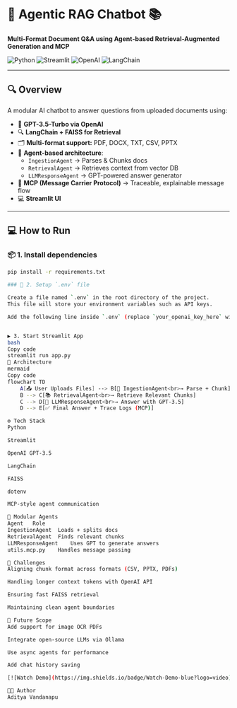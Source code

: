 # 🤖 Agentic RAG Chatbot 📚  
**Multi-Format Document Q&A using Agent-based Retrieval-Augmented Generation and MCP**

![Python](https://img.shields.io/badge/Python-3.9+-blue?logo=python)
![Streamlit](https://img.shields.io/badge/Streamlit-%E2%9D%A4-red?logo=streamlit)
![OpenAI](https://img.shields.io/badge/OpenAI-GPT--3.5--Turbo-green?logo=openai)
![LangChain](https://img.shields.io/badge/LangChain-RAG-yellow)

---

## 🔍 Overview

A modular AI chatbot to answer questions from uploaded documents using:

- 🧠 **GPT-3.5-Turbo via OpenAI**
- 🔍 **LangChain + FAISS for Retrieval**
- 🗂️ **Multi-format support:** PDF, DOCX, TXT, CSV, PPTX
- 🧩 **Agent-based architecture**:
  - `IngestionAgent` → Parses & Chunks docs
  - `RetrievalAgent` → Retrieves context from vector DB
  - `LLMResponseAgent` → GPT-powered answer generator
- 🔄 **MCP (Message Carrier Protocol)** → Traceable, explainable message flow
- 💻 **Streamlit UI**

---

## 💻 How to Run

### 📦 1. Install dependencies

```bash
pip install -r requirements.txt

### 🔑 2. Setup `.env` file

Create a file named `.env` in the root directory of the project.  
This file will store your environment variables such as API keys.

Add the following line inside `.env` (replace `your_openai_key_here` with your actual OpenAI API key):


▶️ 3. Start Streamlit App
bash
Copy code
streamlit run app.py
🧠 Architecture
mermaid
Copy code
flowchart TD
    A[📤 User Uploads Files] --> B[🧩 IngestionAgent<br>→ Parse + Chunk]
    B --> C[📚 RetrievalAgent<br>→ Retrieve Relevant Chunks]
    C --> D[🧠 LLMResponseAgent<br>→ Answer with GPT-3.5]
    D --> E[✅ Final Answer + Trace Logs (MCP)]

⚙️ Tech Stack
Python

Streamlit

OpenAI GPT-3.5

LangChain

FAISS

dotenv

MCP-style agent communication

🧩 Modular Agents
Agent	Role
IngestionAgent	Loads + splits docs
RetrievalAgent	Finds relevant chunks
LLMResponseAgent	Uses GPT to generate answers
utils.mcp.py	Handles message passing

🧠 Challenges
Aligning chunk format across formats (CSV, PPTX, PDFs)

Handling longer context tokens with OpenAI API

Ensuring fast FAISS retrieval

Maintaining clean agent boundaries

🚀 Future Scope
Add support for image OCR PDFs

Integrate open-source LLMs via Ollama

Use async agents for performance

Add chat history saving

[![Watch Demo](https://img.shields.io/badge/Watch-Demo-blue?logo=video)](https://drive.google.com/file/d/1qXjHp9lNQCcrAF-PuVv3r3uTxwTa-oEE/view?usp=sharing)

👨‍💻 Author
Aditya Vandanapu


